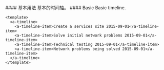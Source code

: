 <cn>
#### 基本用法
基本的时间轴。
</cn>

<us>
#### Basic
Basic timeline.
</us>

```tpl
<template>
  <a-timeline>
    <a-timeline-item>Create a services site 2015-09-01</a-timeline-item>
    <a-timeline-item>Solve initial network problems 2015-09-01</a-timeline-item>
    <a-timeline-item>Technical testing 2015-09-01</a-timeline-item>
    <a-timeline-item>Network problems being solved 2015-09-01</a-timeline-item>
  </a-timeline>
</template>
```
